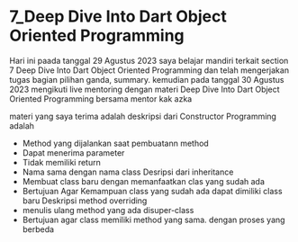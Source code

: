 # 7_Deep Dive Into Dart Object Oriented Programming

Hari ini paada tanggal 29 Agustus 2023  saya belajar mandiri terkait section 7 Deep Dive Into Dart Object Oriented Programming dan telah mengerjakan tugas bagian pilihan ganda, summary. 
kemudian pada tanggal 30 Agustus 2023 mengikuti live mentoring dengan materi Deep Dive Into Dart Object Oriented Programming bersama mentor kak azka

materi yang saya terima adalah 
deskripsi dari Constructor Programming adalah
- Method yang dijalankan saat pembuatann method
- Dapat menerima parameter
- Tidak memiliki return
- Nama sama dengan nama class
Desripsi dari inheritance
- Membuat class baru dengan memanfaatkan clas yang sudah ada
- Bertujuan Agar Kemampuan class yang sudah ada dapat dimiliki class baru
Deskripsi method overriding
- menulis ulang method yang ada disuper-class
- Bertujuan agar class memiliki method yang sama. dengan proses yang berbeda 